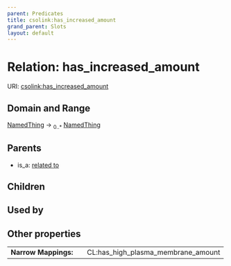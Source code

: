 ```yaml
---
parent: Predicates
title: csolink:has_increased_amount
grand_parent: Slots
layout: default
---
```


# Relation: has_increased_amount




URI: [csolink:has_increased_amount](https://w3id.org/csolink/vocab/has_increased_amount)

## Domain and Range

[NamedThing](NamedThing.md) ->  <sub>0..*</sub> [NamedThing](NamedThing.md)

## Parents

 *  is_a: [related to](related_to.md)

## Children


## Used by


## Other properties

|  |  |  |
| --- | --- | --- |
| **Narrow Mappings:** | | CL:has_high_plasma_membrane_amount |

